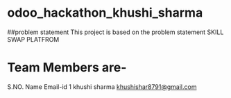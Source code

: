 # odoo_hackathon_khushi_sharma
##problem statement
This project is based on the problem statement SKILL SWAP PLATFROM
# Team Members are-
S.NO.   Name                Email-id
1     khushi sharma      khushishar8791@gmail.com
